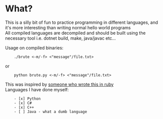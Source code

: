 # What?
This is a silly bit of fun to practice programming in different languages, and it's more interesting than writing normal hello world programs  
All compiled languages are decompiled and should be built using the necessary tool i.e. dotnet build, make, java/javac etc...

Usage on compiled binaries:  

        ./brute <-m/-f> <"message"/file.txt>

or
        
        python brute.py <-m/-f> <"message"/file.txt>

This was inspired by [someone who wrote this in ruby](https://github.com/kickinespresso/brute_hello)  
Languages I have done myself:  

        - [x] Python
        - [x] C#
        - [x] C++
        - [ ] Java - what a dumb language
